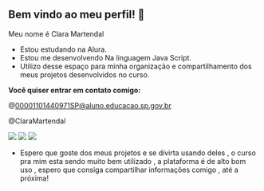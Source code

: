 ## Bem vindo ao meu perfil! 💞  
Meu nome é Clara Martendal

- Estou estudando na Alura.
- Estou me desenvolvendo Na linguagem Java Script.
- Utilizo desse espaço para minha organização e compartilhamento dos meus projetos desenvolvidos no curso.

**Você quiser entrar em contato comigo:** 

@00001101440971SP@aluno.educacao.sp.gov.br

@ClaraMartendal

![](https://th.bing.com/th?id=OIP.Ht70cirNkPHTPe9-AVWY-AHaNM&w=187&h=333&c=8&rs=1&qlt=90&o=6&pid=3.1&rm=2)  ![](https://th.bing.com/th/id/OIP.PXqft11ivW2KUsOptlux2wHaHa?w=186&h=186&c=7&r=0&o=5&pid=1.7) ![](https://th.bing.com/th/id/OIP.nZGf_9tX0s7UDzyeu_d5PQHaEK?w=333&h=187&c=7&r=0&o=5&pid=1.7)

- Espero que goste dos meus projetos e se divirta usando deles , o curso pra mim esta sendo muito bem utilizado , a plataforma é de alto bom uso , espero que consiga compartilhar informações comigo , até a próxima!

<!--
**ClaraMartendal/ClaraMartendal** is a ✨ _special_ ✨ repository because its `README.md` (this file) appears on your GitHub profile.

Here are some ideas to get you started:

- 🔭 I’m currently working on ...
- 🌱 I’m currently learning ...
- 👯 I’m looking to collaborate on ...
- 🤔 I’m looking for help with ...
- 💬 Ask me about ...
- 📫 How to reach me: ...
- 😄 Pronouns: ...
- ⚡ Fun fact: ...
-->
